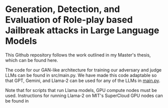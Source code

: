 # Generation, Detection, and Evaluation of Role-play based Jailbreak attacks in Large Language Models

This Github repository follows the work outlined in my Master's thesis, which can be found here.

The code for our GAN-like architecture for training our adversary and judge LLMs can be found in src/main.py. We have made this code adaptable so that GPT, Gemini, and Llama-2 can be used for any of the LLMs in [main.py](https://github.com/zjohhson/jailbreak_proj_thesis/blob/main/src/main.py).

Note that for scripts that run Llama models, GPU compute nodes must be used. Instructions for running Llama-2 on MIT's SuperCloud GPU nodes can be found in 
